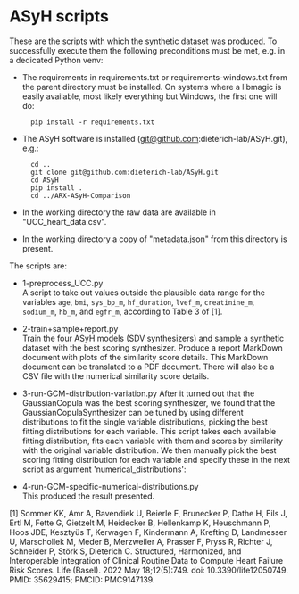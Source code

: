 # ASyH scripts

These are the scripts with which the synthetic dataset was produced. To successfully
execute them the following preconditions must be met, e.g. in a dedicated Python venv:

* The requirements in requirements.txt or requirements-windows.txt from the parent
  directory must be installed. On systems where a libmagic is easily available, 
  most likely everything but Windows, the first one will do:

        pip install -r requirements.txt

* The ASyH software is installed (git@github.com:dieterich-lab/ASyH.git), e.g.:

        cd ..
        git clone git@github.com:dieterich-lab/ASyH.git
        cd ASyH
        pip install .
        cd ../ARX-ASyH-Comparison

* In the working directory the raw data are available in "UCC_heart_data.csv".
* In the working directory a copy of "metadata.json" from this directory is present.

The scripts are:

* 1-preprocess_UCC.py  
A script to take out values outside the plausible data range for the variables `age`, `bmi`, `sys_bp_m`, `hf_duration`, `lvef_m`, `creatinine_m`, `sodium_m`, `hb_m`, and `egfr_m`, according to Table 3 of [1].

* 2-train+sample+report.py  
Train the four ASyH models (SDV synthesizers) and sample a synthetic dataset with the best scoring synthesizer.  Produce a report MarkDown document with plots of the similarity score details.  This MarkDown document can be translated to a PDF document.  There will also be a CSV file with the numerical similarity score details.

* 3-run-GCM-distribution-variation.py
After it turned out that the GaussianCopula was the best scoring synthesizer, we found that the GaussianCopulaSynthesizer can be tuned by using different distributions to fit the single variable distributions, picking the best fitting distributions for each variable.  This script takes each available fitting distribution, fits each variable with them and scores by similarity with the original variable distribution.  We then manually pick the best scoring fitting distribution for each variable and specify these in the next script as argument 'numerical_distributions':

* 4-run-GCM-specific-numerical-distributions.py  
This produced the result presented.

[1] Sommer KK, Amr A, Bavendiek U, Beierle F, Brunecker P, Dathe H, Eils J, Ertl M, Fette G, Gietzelt M, Heidecker B, Hellenkamp K, Heuschmann P, Hoos JDE, Kesztyüs T, Kerwagen F, Kindermann A, Krefting D, Landmesser U, Marschollek M, Meder B, Merzweiler A, Prasser F, Pryss R, Richter J, Schneider P, Störk S, Dieterich C. Structured, Harmonized, and Interoperable Integration of Clinical Routine Data to Compute Heart Failure Risk Scores. Life (Basel). 2022 May 18;12(5):749. doi: 10.3390/life12050749. PMID: 35629415; PMCID: PMC9147139.

